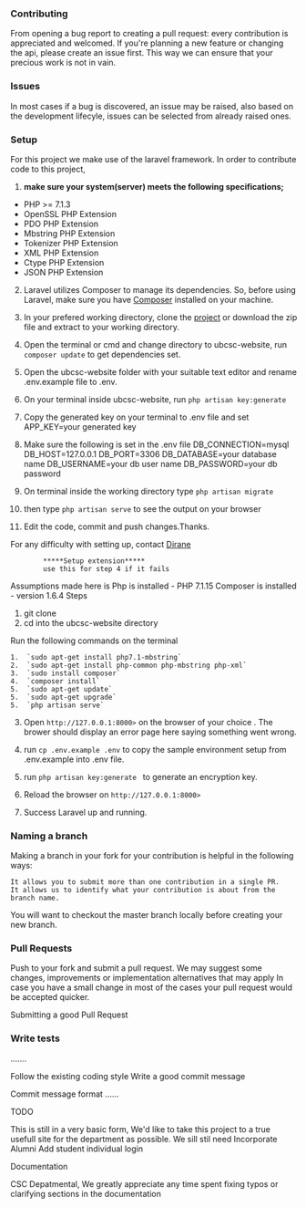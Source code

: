 ### Contributing

From opening a bug report to creating a pull request: every contribution is appreciated and welcomed.
If you're planning a new feature or changing the api, please create an issue first.
This way we can ensure that your precious work is not in vain.

### Issues

In most cases if a bug is discovered, an issue may be raised, also based on the development lifecyle, issues can be selected from already raised ones. 

### Setup
For this project we make use of the laravel framework. In order to contribute code to this project,

1. **make sure your system(server) meets the following specifications;**
* PHP >= 7.1.3
* OpenSSL PHP Extension
* PDO PHP Extension
* Mbstring PHP Extension
* Tokenizer PHP Extension
* XML PHP Extension
* Ctype PHP Extension
* JSON PHP Extension

2. Laravel utilizes Composer to manage its dependencies. So, before using Laravel, make sure you have [Composer](https://getcomposer.org) installed on your machine.

3. In your prefered working directory, clone the [project](https://github.com/ubcsc/ubcsc-website) or download the zip file and extract to your working directory.

4. Open the terminal or cmd and change directory to ubcsc-website, run ```composer update``` to get dependencies set.

5. Open the ubcsc-website folder with your suitable text editor and rename .env.example file to .env.

6. On your terminal inside ubcsc-website, run ```php artisan key:generate```

7. Copy the generated key on your terminal to .env file and set APP_KEY=your generated key

8. Make sure the following is set in the .env file
 DB_CONNECTION=mysql
 DB_HOST=127.0.0.1
 DB_PORT=3306
 DB_DATABASE=your database name
 DB_USERNAME=your db user name
 DB_PASSWORD=your db password

9. On terminal inside the working directory type  ```php artisan migrate```

10. then type ```php artisan serve``` to see the output on your browser

11. Edit the code, commit and push changes.Thanks. 

For any difficulty with setting up, contact [Dirane](diranengala@gmail.com)

			*****Setup extension*****
			use this for step 4 if it fails
Assumptions made here is
   Php is installed - PHP 7.1.15
   Composer is installed - version 1.6.4
Steps 
1. git clone 
2. cd into the ubcsc-website directory

Run the following commands on the terminal 

	1.  `sudo apt-get install php7.1-mbstring`
	2.  `sudo apt-get install php-common php-mbstring php-xml`
	3.  `sudo install composer`
	4.  `composer install`
	5.  `sudo apt-get update`
	5.  `sudo apt-get upgrade`
	5.	`php artisan serve`

3. Open `http://127.0.0.1:8000>` on the browser of your choice .
   The brower should display an error page here saying something went wrong.

4. run `cp .env.example .env` to copy the sample environment setup from .env.example into .env file. 

5. run `php artisan key:generate ` to generate an encryption key.

6. Reload the browser on `http://127.0.0.1:8000>`

9. Success Laravel up and running. 



### Naming a branch

Making a branch in your fork for your contribution is helpful in the following ways:

    It allows you to submit more than one contribution in a single PR.
    It allows us to identify what your contribution is about from the branch name.

You will want to checkout the master branch locally before creating your new branch.






### Pull Requests

Push to your fork and submit a pull request. We may suggest some changes, improvements or implementation alternatives that may apply 
In case you have a small change in most of the cases your pull request would be accepted quicker.

Submitting a good Pull Request

### Write tests

.......

Follow the existing coding style
Write a good commit message

Commit message format
......

TODO

This is still in a very basic form, We'd like to take this project to a true usefull site for the department as possible. We sill stil need 
    Incorporate Alumni
    Add student individual login

Documentation

CSC Depatmental, We greatly appreciate any time spent fixing typos or clarifying sections in the documentation
